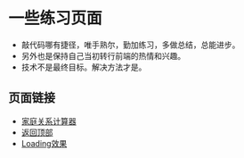 # 一些练习页面
- 敲代码哪有捷径，唯手熟尔，勤加练习，多做总结，总能进步。
- 另外也是保持自己当初转行前端的热情和兴趣。
- 技术不是最终目标。解决方法才是。

## 页面链接
- [家庭关系计算器](https://hc1213.github.io/some_pages/demo0/index)
- [返回顶部](https://hc1213.github.io/some_pages/demo1/index)
- [Loading效果](https://hc1213.github.io/some_pages/demo2/index)

